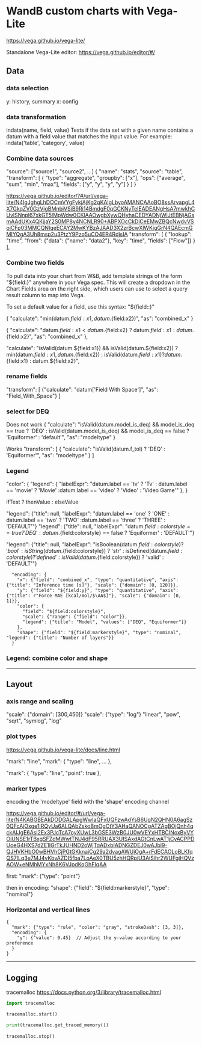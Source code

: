 # WandB custom charts with Vega-Lite

https://vega.github.io/vega-lite/

Standalone Vega-Lite editor: https://vega.github.io/editor/#/

## Data

### data selection
y: history, summary
x: config

### data transformation
indata(name, field, value)
Tests if the data set with a given name contains a datum with a field value that matches the input value. For example: indata('table', 'category', value)

### Combine data sources
"source": ["source1", "source2", ...]
{
  "name": "stats",
  "source": "table",
  "transform": [
    {
      "type": "aggregate",
      "groupby": ["x"],
      "ops": ["average", "sum", "min", "max"],
      "fields": ["y", "y", "y", "y"]
    }
  ]
}


https://vega.github.io/editor/?#/url/vega-lite/N4IgJghgLhDOCmVYgFykjAjKg2qKAlgLbyoAMANCAAoBO8ssArvapgL4X7GkqZV0GzVigBMnbiVSiB9Ri14BmdgF0qGCKNyTelEADEANgHsA7mwkhCUvlSNnpl67xkGT5lMpWdw0CKlAAOwgbXywQHyhaCEDYADNjWiJtEBNjAGsmAAdUKx4QKjjaY2S0MP8y4NCNLR90+ABPXOcCkDiCeEMwZBQcNwdvVSoiCFp03MMCQNIqeECAY2MwKYBzAJAAD3X2zrBcwXlWKigGrN4QAEcmGMIYQgA3Uh8msp2u3PtzY9Pzq5uCO4ER4RdjsIA
"transform": [
    {
      "lookup": "time",
      "from": {"data": {"name": "data2"}, "key": "time", "fields": ["Flow"]}
    }
  ],


### Combine two fields
To pull data into your chart from W&B, add template strings of the form "${field:<field-name>}" anywhere in your Vega spec. This will create a dropdown in the Chart Fields area on the right side, which users can use to select a query result column to map into Vega.

To set a default value for a field, use this syntax: "${field:<field-name>:<placeholder text>}"


{
  "calculate": "min(datum.${field:x1}, datum.${field:x2})",
  "as": "combined_x"
}

{
    "calculate": "datum.${field:x1} < datum.${field:x2} ? datum.${field:x1} : datum.${field:x2}",
    "as": "combined_x"
},

"calculate": "isValid(datum.${field:x1}) && isValid(datum.${field:x2}) ? min(datum.${field:x1}, datum.${field:x2}) : isValid(datum.${field:x1}) ? datum.${field:x1} : datum.${field:x2}",

### rename fields

"transform": [
{"calculate": "datum['Field With Space']", "as": "Field_With_Space"}
]

### select for DEQ

Does not work
{
      "calculate": "isValid(datum.model_is_deq) && model_is_deq == true ? 'DEQ' : isValid(datum.model_is_deq) && model_is_deq == false ? 'Equiformer' : 'default'",
      "as": "modeltype"
  }

Works
"transform": [
{
      "calculate": "isValid(datum.f_tol) ? 'DEQ' : 'Equiformer'",
      "as": "modeltype"
  }
]

### Legend

"color": {
"legend": {
        "labelExpr": "datum.label == 'tv' ? 'Tv' : datum.label == 'movie' ? 'Movie' :datum.label == 'video' ? 'Video' : 'Video Game'"
      },
}

ifTest ? thenValue : elseValue

"legend": {"title": null, "labelExpr": "datum.label == 'one' ? 'ONE' : datum.label == 'two' ? 'TWO' :datum.label == 'three' ? 'THREE' : 'DEFAULT'"}
"legend": {"title": null, "labelExpr": "datum.${field:colorstyle} == true ? 'DEQ' : datum.${field:colorstyle} == false ? 'Equiformer' : 'DEFAULT'"}

"legend": {"title": null, "labelExpr": "isBoolean(datum.${field:colorstyle}) ? 'bool' : isString(datum.${field:colorstyle}) ? 'str' : isDefined(datum.${field:colorstyle}) ? 'defined' : isValid(datum.${field:colorstyle}) ? 'valid' : 'DEFAULT'"}


      "encoding": {
        "x": {"field": "combined_x", "type": "quantitative", "axis": {"title": "Inference time [s]"}, "scale": {"domain": [0, 120]}},
        "y": {"field": "${field:y}", "type": "quantitative", "axis": {"title": r"Force MAE [kcal/mol/$\AA$]"}, "scale": {"domain": [0, 1]}},
        "color": {
          "field": "${field:colorstyle}",
          "scale": {"range": {"field": "color"}},
          "legend": {"title": "Model", "values": ["DEQ", "Equiformer"]}
        },
        "shape": {"field": "${field:markerstyle}", "type": "nominal", "legend": {"title": "Number of layers"}}
      }

### Legend: combine color and shape 




---

## Layout

### axis range and scaling

"scale": {"domain": [300,450]}
"scale": {"type": "log"}
"linear", "pow", "sqrt", "symlog", "log"

### plot types

https://vega.github.io/vega-lite/docs/line.html

"mark": "line",
"mark": {
    "type": "line",
    ...
},

"mark": {
    "type": "line",
    "point": true
},

### marker types

encoding the 'modeltype' field with the 'shape' encoding channel

https://vega.github.io/editor/#/url/vega-lite/N4KABGBEAkDODGALApgWwIaQFxUQFzwAdYsB6UgN2QHN0A6agSz0QFcAjOxge1IRQyUa6ALQAbZskoBmOgCtY3AHaQANOCgATZAgBOjQnh4qckAIJgE6Asl2Ex3PJcTcA7oyXUwL3bGSE3WzB0JU0wVEYxHTBCINoxByVYOjUNSE1rTBxgSFZdMWwtTNJ4dF95RRUAX3UISAxdAGtCnLwAT1jCyACPPDUoeG4HXS7dZE1IGrTkJUHND2oWjTqADxbIADNGZDEJ0wAJbl9-QJHVKHbO0wBHVhCjPGtGKknaiCg29a2dvagAWUiOgA+rFdECAOLoBLKfqQS7ILq3e7MJ4vKbvAZDI5fba7LoAeX0TBU5zhHQRpiU3AiSihr2WUFgiHQVzAOW+eNMhMYxNh8K6VJpdKqGhFIqAA

first:
"mark": {"type": "point"}

then in encoding:
"shape": {"field": "${field:markerstyle}", "type": "nominal"}

### Horizontal and vertical lines

    {
      "mark": {"type": "rule", "color": "gray", "strokeDash": [3, 3]},
      "encoding": {
        "y": {"value": 0.45}  // Adjust the y-value according to your preference
      }
    }

---

## Logging

tracemalloc
https://docs.python.org/3/library/tracemalloc.html

```python
import tracemalloc

tracemalloc.start()

print(tracemalloc.get_traced_memory())
 
tracemalloc.stop()
```